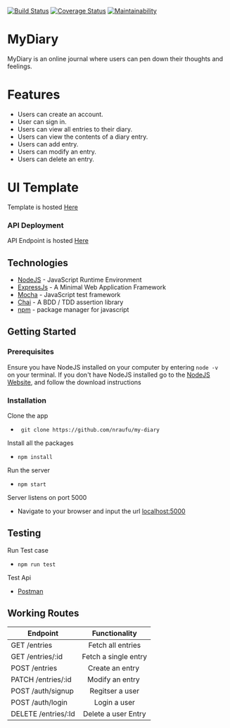 [![Build Status](https://travis-ci.org/nraufu/my-diary.svg?branch=develop)](https://travis-ci.org/nraufu/my-diary)
[![Coverage Status](https://coveralls.io/repos/github/nraufu/my-diary/badge.svg?branch=develop)](https://coveralls.io/github/nraufu/my-diary?branch=develop)
[![Maintainability](https://api.codeclimate.com/v1/badges/602f0efa0ea32d017ac8/maintainability)](https://codeclimate.com/github/nraufu/my-diary/maintainability)

# MyDiary
MyDiary is an online journal where users can pen down their thoughts and feelings.

# Features

- Users can create an account.
- User can sign in.
- Users can view all entries to their diary.
- Users can view the contents of a diary entry.
- Users can add entry.
- Users can modify an entry.
- Users can delete an entry.
  
# UI Template

Template is hosted [Here](https://nraufu.github.io/my-diary/UI/index.html)

### API Deployment

API Endpoint is hosted [Here](https://my-diary01.herokuapp.com/api/v1)

## Technologies

* [NodeJS](https://nodejs.org/) - JavaScript Runtime Environment
* [ExpressJs](https://expressjs.com/) - A Minimal  Web Application Framework
* [Mocha](https://mochajs.org/) - JavaScript test framework
* [Chai](http://www.chaijs.com/) - A BDD / TDD assertion library 
* [npm](https://www.npmjs.com/) - package manager for javascript

## Getting Started

 ### Prerequisites

 Ensure you have NodeJS installed on your computer by entering  `node -v ` on your terminal. If you don't have NodeJS installed go to the [NodeJS Website](https://nodejs.org/en/download/), and follow the download instructions
 
### Installation

Clone the app
* ``` git clone https://github.com/nraufu/my-diary```

Install all the packages
* ``` npm install ```

Run the server
*  ``` npm start ```

Server listens on port 5000
* Navigate to your browser and input the url [localhost:5000](http://localhost:5000/)

## Testing
Run Test case
* ```npm run test```

Test Api 
* [Postman](https://getpostman.com/)



## Working Routes
|	Endpoint	             | Functionality         |
|------------------------|:---------------------:|
|GET /entries            | Fetch all entries     |   
|GET /entries/:id        | Fetch a single entry  |
|POST /entries           | Create an entry       |
|PATCH /​entries​/:id      ​| Modify an entry       |
|POST /auth/signup       | Regitser a user       |
|POST /auth/login        | Login a user          |
|DELETE /entries/:Id     | Delete a user Entry   |
